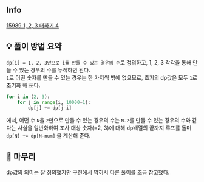 ## Info
[15989 1, 2, 3 더하기 4](https://www.acmicpc.net/problem/15989)

## 💡 풀이 방법 요약
`dp[i] = 1, 2, 3만으로 i를 만들 수 있는 경우의 수`로 정의하고, 1, 2, 3 각각을 통해 만들 수 있는 경우의 수를 누적하면 된다.  
`1`로 어떤 숫자를 만들 수 있는 경우는 한 가지씩 밖에 없으므로, 초기의 dp값은 모두 `1`로 초기화 해 둔다.  
  
```python
for i in (2, 3):
    for j in range(i, 10000+1):
        dp[j] += dp[j-i]
```
에서, 어떤 수 `N`을 `2`만으로 만들 수 있는 경우의 수는 `N-2`를 만들 수 있는 경우의 수와 같다는 사실을 일반화하여 조사 대상 숫자(=2, 3)에 대해 dp배열의 끝까지 루프를 돌며 `dp[N] += dp[N-num]` 을 계산해 준다.


## 🙂 마무리
dp값의 의미는 잘 정의했지만 구현에서 막혀서 다른 풀이를 조금 참고했다.
